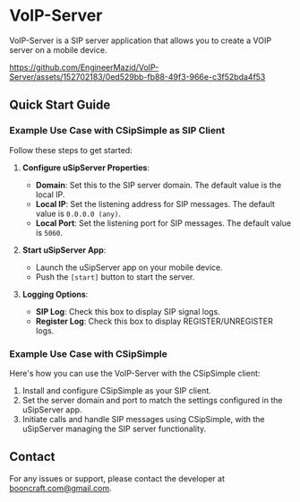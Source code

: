 # VoIP-Server

VoIP-Server is a SIP server application that allows you to create a VOIP server on a mobile device.

https://github.com/EngineerMazid/VoIP-Server/assets/152702183/0ed529bb-fb88-49f3-966e-c3f52bda4f53

## Quick Start Guide

### Example Use Case with CSipSimple as SIP Client

Follow these steps to get started:

1. **Configure uSipServer Properties**:
   - **Domain**: Set this to the SIP server domain. The default value is the local IP.
   - **Local IP**: Set the listening address for SIP messages. The default value is `0.0.0.0 (any)`.
   - **Local Port**: Set the listening port for SIP messages. The default value is `5060`.

2. **Start uSipServer App**:
   - Launch the uSipServer app on your mobile device.
   - Push the `[start]` button to start the server.

3. **Logging Options**:
   - **SIP Log**: Check this box to display SIP signal logs.
   - **Register Log**: Check this box to display REGISTER/UNREGISTER logs.

### Example Use Case with CSipSimple

Here's how you can use the VoIP-Server with the CSipSimple client:

1. Install and configure CSipSimple as your SIP client.
2. Set the server domain and port to match the settings configured in the uSipServer app.
3. Initiate calls and handle SIP messages using CSipSimple, with the uSipServer managing the SIP server functionality.

## Contact

For any issues or support, please contact the developer at [booncraft.com@gmail.com](mailto:booncraft.com@gmail.com).
